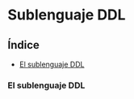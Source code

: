 # Sublenguaje DDL
## Índice
  - [El sublenguaje DDL](#el-sublenguaje-ddl)
  ### El sublenguaje DDL
    
